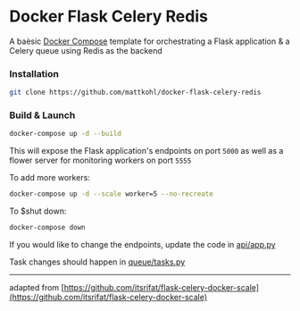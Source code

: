# Docker Flask Celery Redis

A baèsic [Docker Compose](https://docs.docker.com/compose/) template for orchestrating a Flask application & a Celery queue using Redis as the backend

### Installation

```bash
git clone https://github.com/mattkohl/docker-flask-celery-redis
```

### Build & Launch

```bash
docker-compose up -d --build
```

This will expose the Flask application's endpoints on port `5000` as well as a flower server for monitoring workers on port `5555`

To add more workers:
```bash
docker-compose up -d --scale worker=5 --no-recreate
```

To $shut down:

```bash
docker-compose down
```

If you would like to change the endpoints, update the code in [api/app.py](api/app.py)

Task changes should happen in [queue/tasks.py](celery-queue/tasks.py) 

---

adapted from [https://github.com/itsrifat/flask-celery-docker-scale](https://github.com/itsrifat/flask-celery-docker-scale)